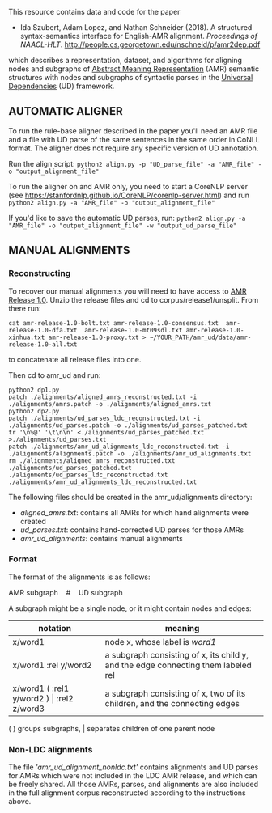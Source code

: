 This resource contains data and code for the paper

* Ida Szubert, Adam Lopez, and Nathan Schneider (2018). A structured syntax-semantics interface for English-AMR alignment. _Proceedings of NAACL-HLT_. <http://people.cs.georgetown.edu/nschneid/p/amr2dep.pdf>

which describes a representation, dataset, and algorithms for aligning nodes and subgraphs of [Abstract Meaning Representation](http://amr.isi.edu/) (AMR) semantic structures with nodes and subgraphs of syntactic parses in the [Universal Dependencies](http://universaldependencies.org/) (UD) framework.

## AUTOMATIC ALIGNER
To run the rule-base aligner described in the paper you'll need an AMR file and a file with UD parse of the same sentences in the same order in CoNLL format.
The aligner does not require any specific version of UD annotation.

Run the align script:
`python2 align.py -p "UD_parse_file" -a "AMR_file" -o "output_alignment_file"`

To run the aligner on and AMR only, you need to start a CoreNLP server (see https://stanfordnlp.github.io/CoreNLP/corenlp-server.html) and run
`python2 align.py -a "AMR_file" -o "output_alignment_file"`

If you'd like to save the automatic UD parses, run:
`python2 align.py -a "AMR_file" -o "output_alignment_file" -w "output_ud_parse_file"`

## MANUAL ALIGNMENTS

### Reconstructing
To recover our manual alignments you will need to have access to [AMR Release 1.0](https://catalog.ldc.upenn.edu/LDC2014T12).
Unzip the release files and cd to corpus/release1/unsplit. From there run:

```
cat amr-release-1.0-bolt.txt amr-release-1.0-consensus.txt  amr-release-1.0-dfa.txt  amr-release-1.0-mt09sdl.txt amr-release-1.0-xinhua.txt amr-release-1.0-proxy.txt > ~/YOUR_PATH/amr_ud/data/amr-release-1.0-all.txt
```

to concatenate all release files into one.


Then cd to amr_ud and run:

```
python2 dp1.py
patch ./alignments/aligned_amrs_reconstructed.txt -i ./alignments/amrs.patch -o ./alignments/aligned_amrs.txt
python2 dp2.py
patch ./alignments/ud_parses_ldc_reconstructed.txt -i ./alignments/ud_parses.patch -o ./alignments/ud_parses_patched.txt
tr '\n%@' '\t\n\n' <./alignments/ud_parses_patched.txt >./alignments/ud_parses.txt
patch ./alignments/amr_ud_alignments_ldc_reconstructed.txt -i ./alignments/alignments.patch -o ./alignments/amr_ud_alignments.txt
rm ./alignments/aligned_amrs_reconstructed.txt ./alignments/ud_parses_patched.txt ./alignments/ud_parses_ldc_reconstructed.txt ./alignments/amr_ud_alignments_ldc_reconstructed.txt
```

The following files should be created in the amr_ud/alignments directory:
* _aligned_amrs.txt_: contains all AMRs for which hand alignments were created
* _ud_parses.txt_: contains hand-corrected UD parses for those AMRs
* _amr_ud_alignments_: contains manual alignments

### Format
The format of the alignments is as follows:

AMR subgraph&nbsp;&nbsp;&nbsp;&nbsp;#&nbsp;&nbsp;&nbsp;&nbsp;UD subgraph

A subgraph might be a single node, or it might contain nodes and edges:


notation | meaning
--- | ----
x/word1 | node x, whose label is _word1_
x/word1 :rel y/word2 | a subgraph consisting of x, its child y, and the edge connecting them labeled rel
x/word1 ( :rel1 y/word2 ) \| :rel2 z/word3 | a subgraph consisting of x, two of its children, and the connecting edges

( ) groups subgraphs, | separates children of one parent node

### Non-LDC alignments
The file _'amr_ud_alignment_nonldc.txt'_ contains alignments and UD parses for AMRs which were not included in the LDC AMR release, and which can be freely shared.
All those AMRs, parses, and alignments are also included in the full alignment corpus reconstructed according to the instructions above.
